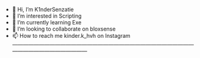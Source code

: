 - 👋 Hi, I’m K1nderSenzatie
- 👀 I’m interested in Scripting
- 🌱 I’m currently learning Exe
- 💞️ I’m looking to collaborate on bloxsense
- 📫 How to reach me kinder.k_hvh on Instagram
————————————————————————————————————————————————
